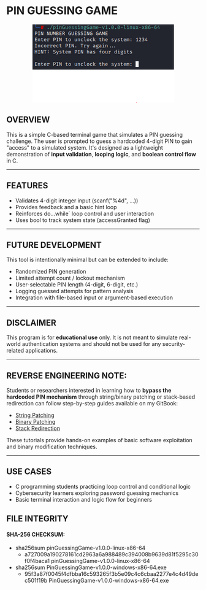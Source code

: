 # PIN GUESSING GAME

<p align="center">
  <img src="pinGuessingGame.png" alt="Centered Image">
</p>

## OVERVIEW

This is a simple C-based terminal game that simulates a PIN guessing challenge. The user is prompted to guess a hardcoded 4-digit PIN to gain "access" to a simulated system. It's designed as a lightweight demonstration of **input validation**, **looping logic**, and **boolean control flow** in C.

---

## FEATURES

- Validates 4-digit integer input (scanf("%4d", ...))
- Provides feedback and a basic hint loop
- Reinforces do...while` loop control and user interaction
- Uses bool to track system state (accessGranted flag)

---

## FUTURE DEVELOPMENT

This tool is intentionally minimal but can be extended to include:

- Randomized PIN generation
- Limited attempt count / lockout mechanism
- User-selectable PIN length (4-digit, 6-digit, etc.)
- Logging guessed attempts for pattern analysis
- Integration with file-based input or argument-based execution

---

## DISCLAIMER

This program is for **educational use** only. It is not meant to simulate real-world authentication systems and should not be used for any security-related applications.

---

## REVERSE ENGINEERING NOTE:

Students or researchers interested in learning how to **bypass the hardcoded PIN mechanism** through string/binary patching or stack-based redirection can follow step-by-step guides available on my GitBook:

- [String Patching](https://git.cnd.dev/playbook/sre/reverse-engineering/string-patching)  
- [Binary Patching](https://git.cnd.dev/playbook/sre/reverse-engineering/binary-patching)  
- [Stack Redirection](https://git.cnd.dev/playbook/sre/software-exploitation/stack-redirection)

These tutorials provide hands-on examples of basic software exploitation and binary modification techniques.

---

## USE CASES

- C programming students practicing loop control and conditional logic
- Cybersecurity learners exploring password guessing mechanics
- Basic terminal interaction and logic flow for beginners

## FILE INTEGRITY

#### SHA-256 CHECKSUM: 
 - sha256sum pinGuessingGame-v1.0.0-linux-x86-64  
    - a727009a190278161cd2963a6a988489c394008b9639d81f5295c30f0f4baca1  pinGuessingGame-v1.0.0-linux-x86-64
 - sha256sum PinGuessingGame-v1.0.0-windows-x86-64.exe 
    - 95f3a87f0045f4dfbba16c593265f3b5e09c4c6cbaa2277e4c4d49dec501f19b  PinGuessingGame-v1.0.0-windows-x86-64.exe
